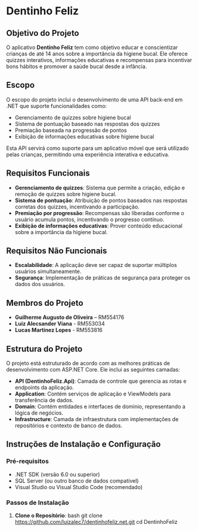 ﻿# Dentinho Feliz

## Objetivo do Projeto

O aplicativo **Dentinho Feliz** tem como objetivo educar e conscientizar crianças de até 14 anos sobre a importância da higiene bucal. Ele oferece quizzes interativos, informações educativas e recompensas para incentivar bons hábitos e promover a saúde bucal desde a infância.

## Escopo

O escopo do projeto inclui o desenvolvimento de uma API back-end em .NET que suporte funcionalidades como:
- Gerenciamento de quizzes sobre higiene bucal
- Sistema de pontuação baseado nas respostas dos quizzes
- Premiação baseada na progressão de pontos
- Exibição de informações educativas sobre higiene bucal

Esta API servirá como suporte para um aplicativo móvel que será utilizado pelas crianças, permitindo uma experiência interativa e educativa.

## Requisitos Funcionais

- **Gerenciamento de quizzes**: Sistema que permite a criação, edição e remoção de quizzes sobre higiene bucal.
- **Sistema de pontuação**: Atribuição de pontos baseados nas respostas corretas dos quizzes, incentivando a participação.
- **Premiação por progressão**: Recompensas são liberadas conforme o usuário acumula pontos, incentivando o progresso contínuo.
- **Exibição de informações educativas**: Prover conteúdo educacional sobre a importância da higiene bucal.

## Requisitos Não Funcionais

- **Escalabilidade**: A aplicação deve ser capaz de suportar múltiplos usuários simultaneamente.
- **Segurança**: Implementação de práticas de segurança para proteger os dados dos usuários.

## Membros do Projeto

- **Guilherme Augusto de Oliveira** – RM554176
- **Luiz Alecsander Viana** - RM553034
- **Lucas Martinez Lopes** - RM553816

## Estrutura do Projeto

O projeto está estruturado de acordo com as melhores práticas de desenvolvimento com ASP.NET Core. Ele inclui as seguintes camadas:

- **API (DentinhoFeliz.Api)**: Camada de controle que gerencia as rotas e endpoints da aplicação.
- **Application**: Contém serviços de aplicação e ViewModels para transferência de dados.
- **Domain**: Contém entidades e interfaces de domínio, representando a lógica de negócios.
- **Infrastructure**: Camada de infraestrutura com implementações de repositórios e contexto de banco de dados.

## Instruções de Instalação e Configuração

### Pré-requisitos

- .NET SDK (versão 6.0 ou superior)
- SQL Server (ou outro banco de dados compatível)
- Visual Studio ou Visual Studio Code (recomendado)

### Passos de Instalação

1. **Clone o Repositório**:
   bash
   git clone https://github.com/luizalec7/dentinhofeliz.net.git
   cd DentinhoFeliz
